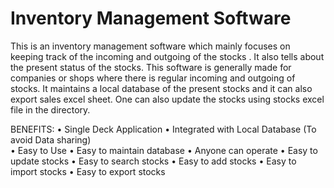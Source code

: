 # Inventory Management Software

This is an inventory management software which mainly focuses on keeping track of the incoming and outgoing of the stocks .
It also tells about the present status of the stocks. 
This software is generally made for companies or shops where there is regular incoming and outgoing of stocks. 
It maintains a local database of the present stocks and it can also export sales excel sheet. 
One can also update the stocks using stocks excel file in the directory.

BENEFITS:
•	Single Deck Application 
•	Integrated with Local Database (To avoid Data sharing)  
•	Easy to Use 
•	Easy to maintain database
•	Anyone can operate
•	Easy to update stocks
•	Easy to search stocks
•	Easy to add stocks
•	Easy to import stocks
•	Easy to export stocks
